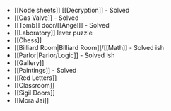 - [[Node sheets]] [[Decryption]] - Solved
- [[Gas Valve]] - Solved
- [[Tomb]] door/[[Angel]] - Solved
- [[Laboratory]] lever puzzle
- [[Chess]]
- [[Billiard Room|Billiard Room]]/[[Math]] - Solved ish
- [[Parlor|Parlor/Logic]] - Solved ish
- [[Gallery]]
- [[Paintings]] - Solved
- [[Red Letters]]
- [[Classroom]]
- [[Sigil Doors]]
- [[Mora Jai]]